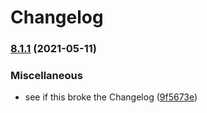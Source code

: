 # Changelog

### [8.1.1](https://www.github.com/DeeDeeG/node-gyp/compare/v8.1.0...v8.1.1) (2021-05-11)


### Miscellaneous

* see if this broke the Changelog ([9f5673e](https://www.github.com/DeeDeeG/node-gyp/commit/9f5673ea00ed895029a029f8ad4249f60a0e2b29))
